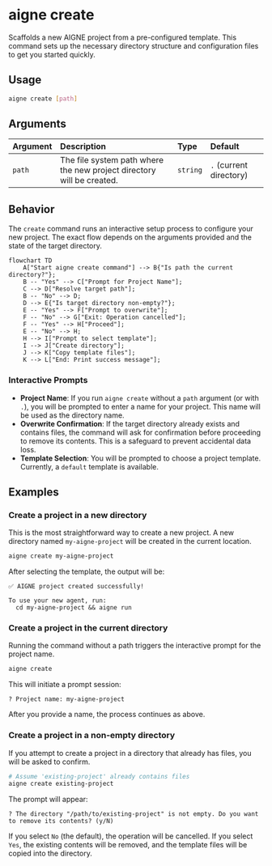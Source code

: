 # aigne create

Scaffolds a new AIGNE project from a pre-configured template. This command sets up the necessary directory structure and configuration files to get you started quickly.

## Usage

```bash
aigne create [path]
```

## Arguments

| Argument | Description                                                                   | Type     | Default                |
| :------- | :---------------------------------------------------------------------------- | :------- | :--------------------- |
| `path`     | The file system path where the new project directory will be created.         | `string` | `.` (current directory) |

## Behavior

The `create` command runs an interactive setup process to configure your new project. The exact flow depends on the arguments provided and the state of the target directory.

```mermaid
flowchart TD
    A["Start aigne create command"] --> B{"Is path the current directory?"};
    B -- "Yes" --> C["Prompt for Project Name"];
    C --> D["Resolve target path"];
    B -- "No" --> D;
    D --> E{"Is target directory non-empty?"};
    E -- "Yes" --> F["Prompt to overwrite"];
    F -- "No" --> G["Exit: Operation cancelled"];
    F -- "Yes" --> H["Proceed"];
    E -- "No" --> H;
    H --> I["Prompt to select template"];
    I --> J["Create directory"];
    J --> K["Copy template files"];
    K --> L["End: Print success message"];
```

### Interactive Prompts

-   **Project Name**: If you run `aigne create` without a `path` argument (or with `.`), you will be prompted to enter a name for your project. This name will be used as the directory name.
-   **Overwrite Confirmation**: If the target directory already exists and contains files, the command will ask for confirmation before proceeding to remove its contents. This is a safeguard to prevent accidental data loss.
-   **Template Selection**: You will be prompted to choose a project template. Currently, a `default` template is available.

## Examples

### Create a project in a new directory

This is the most straightforward way to create a new project. A new directory named `my-aigne-project` will be created in the current location.

```bash
aigne create my-aigne-project
```

After selecting the template, the output will be:

```text
✅ AIGNE project created successfully!

To use your new agent, run:
  cd my-aigne-project && aigne run
```

### Create a project in the current directory

Running the command without a path triggers the interactive prompt for the project name.

```bash
aigne create
```

This will initiate a prompt session:

```text
? Project name: my-aigne-project
```

After you provide a name, the process continues as above.

### Create a project in a non-empty directory

If you attempt to create a project in a directory that already has files, you will be asked to confirm.

```bash
# Assume 'existing-project' already contains files
aigne create existing-project
```

The prompt will appear:

```text
? The directory "/path/to/existing-project" is not empty. Do you want to remove its contents? (y/N)
```

If you select `No` (the default), the operation will be cancelled. If you select `Yes`, the existing contents will be removed, and the template files will be copied into the directory.